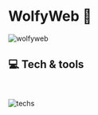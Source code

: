 
# WolfyWeb 💫

![wolfyweb](https://github.com/WolfyWin/WolfyWeb/assets/58392030/ed245870-51ba-4079-a806-448120e4623d)

<h2 align="left"> 💻 Tech & tools </h2>

<br/>

![techs](https://skillicons.dev/icons?i=html,css,js,react,bootstrap,git,github,linux,vscode)
